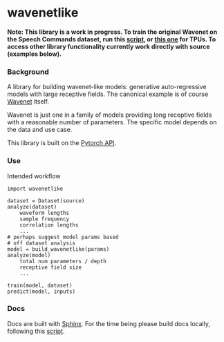 # wavenetlike

**Note: This library is a work in progress. To train the original Wavenet on the Speech Commands dataset, run this [script](https://github.com/redwrasse/convstacks/blob/main/convstacks/wavenet_example.py), or [this one](https://github.com/redwrasse/convstacks/blob/main/convstacks/wavenet_example_tpu.py) for TPUs. To access other library functionality currently work directly with source (examples below).** 

### Background
A library for building wavenet-like models: generative auto-regressive models with large receptive fields. The canonical example is of course [Wavenet](https://arxiv.org/pdf/1609.03499.pdf) itself.

Wavenet is just one in a family of models providing long receptive fields with a reasonable number of parameters. The specific model depends on the data and use case.

This library is built on the [Pytorch API](https://pytorch.org/docs/stable/index.html).

### Use
Intended workflow
```
import wavenetlike

dataset = Dataset(source)
analyze(dataset)
    waveform lengths
    sample frequency
    correlation lengths
    ...
# perhaps suggest model params based
# off dataset analysis
model = build_wavenetlike(params)
analyze(model)
    total num parameters / depth
    receptive field size
    ...

train(model, dataset)
predict(model, inputs)
```

### Docs

Docs are built with [Sphinx](https://www.sphinx-doc.org/en/master/). For the time being please build docs locally, following this [script](./update_docs).
